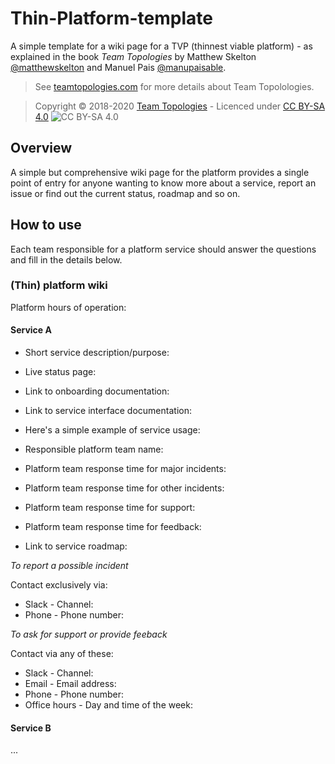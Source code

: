 # Thin-Platform-template
A simple template for a wiki page for a TVP (thinnest viable platform) - as explained in the book _Team Topologies_ by Matthew Skelton [@matthewskelton](https://github.com/matthewskelton) and Manuel Pais [@manupaisable](https://github.com/manupaisable).

> See [teamtopologies.com](https://teamtopologies.com/) for more details about Team Topolologies.

> Copyright © 2018-2020 [Team Topologies](https://teamtopologies.com/) - Licenced under [CC BY-SA 4.0](https://creativecommons.org/licenses/by-sa/4.0/) ![CC BY-SA 4.0](https://licensebuttons.net/l/by-sa/3.0/88x31.png)

## Overview

A simple but comprehensive wiki page for the platform provides a single point of entry for anyone wanting to know more about a service, report an issue or find out the current status, roadmap and so on.

## How to use

Each team responsible for a platform service should answer the questions and fill in the details below. 

### (Thin) platform wiki

Platform hours of operation: 

#### Service A
* Short service description/purpose:
* Live status page:

* Link to onboarding documentation:
* Link to service interface documentation:  
* Here's a simple example of service usage:

* Responsible platform team name:
* Platform team response time for major incidents: 
* Platform team response time for other incidents:
* Platform team response time for support:
* Platform team response time for feedback:

* Link to service roadmap: 

_To report a possible incident_

Contact exclusively via:
* Slack - Channel:
* Phone - Phone number:

_To ask for support or provide feeback_

Contact via any of these:
* Slack - Channel:
* Email - Email address:
* Phone - Phone number:
* Office hours - Day and time of the week:

#### Service B
...

